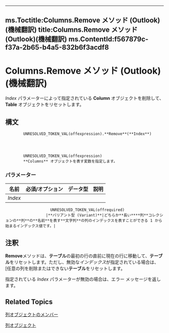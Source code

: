 

---
ms.Toctitle:Columns.Remove メソッド (Outlook)(機械翻訳)
title:Columns.Remove メソッド (Outlook)(機械翻訳)
ms.ContentId:f567879c-f37a-2b65-b4a5-832b6f3acdf8
---
# Columns.Remove メソッド (Outlook)(機械翻訳)




*Index* パラメーターによって指定されている **Column** オブジェクトを削除して、**Table** オブジェクトをリセットします。

## 構文

            UNRESOLVED_TOKEN_VAL(offexpression).**Remove**(**Index**)




            UNRESOLVED_TOKEN_VAL(offexpression)
            **Columns** オブジェクトを表す変数を指定します。

### パラメーター

|**名前**|**必須/オプション**|**データ型**|**説明**|
|---|---|---|---|
|*Index*|
                        UNRESOLVED_TOKEN_VAL(offrequired)
                      |**バリアント型 (Variant)**|どちらか**長い****列**コレクションの**列**の**名前**を表す**文字列**の列のインデックスを表すことができる 1 から始まるインデックス値です。|





## 注釈
**Remove**メソッドは、**テーブル**の最初の行の直前に現在の行に移動して、**テーブル**をリセットします。ただし、無効な*インデックス*が指定されている場合は、[任意の列を削除またはできない**テーブル**をリセットします。



指定されている *Index* パラメーターが無効の場合は、エラー メッセージを返します。



## Related Topics

[列オブジェクトのメンバー](dac88ab6-44f9-87c9-cd71-e8c6beee2b69.md)

[列オブジェクト](628bf0cf-4ee8-5e5c-09d7-89d7adf256ca.md)




